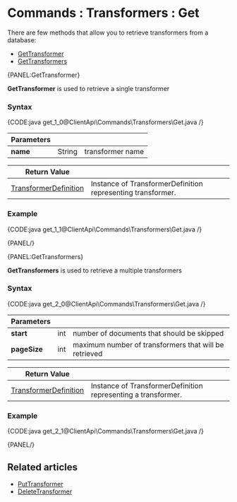 # Commands : Transformers : Get

There are few methods that allow you to retrieve transformers from a database:   
- [GetTransformer](../../../client-api/commands/transformers/get#gettransformer)   
- [GetTransformers](../../../client-api/commands/transformers/get#gettransformers)   

{PANEL:GetTransformer}

**GetTransformer** is used to retrieve a single transformer

### Syntax

{CODE:java get_1_0@ClientApi\Commands\Transformers\Get.java /}

| Parameters | | |
| ------------- | ------------- | ----- |
| **name** | String | transformer name | 

| Return Value | |
| ------------- | ----- |
| [TransformerDefinition](../../../glossary/transformers/transformer-definition) | Instance of TransformerDefinition representing transformer. |

### Example

{CODE:java get_1_1@ClientApi\Commands\Transformers\Get.java /}

{PANEL/}

{PANEL:GetTransformers}

**GetTransformers** is used to retrieve a multiple transformers

### Syntax

{CODE:java get_2_0@ClientApi\Commands\Transformers\Get.java /}

| Parameters | | |
| ------------- | ------------- | ----- |
| **start** | int | number of documents that should be skipped |
| **pageSize** | int | maximum number of transformers that will be retrieved |

| Return Value | |
| ------------- | ----- |
| [TransformerDefinition](../../../glossary/transformers/transformer-definition) | Instance of TransformerDefinition representing a transformer. |

### Example

{CODE:java get_2_1@ClientApi\Commands\Transformers\Get.java /}  

{PANEL/}

## Related articles

- [PutTransformer](../../../client-api/commands/transformers/put)  
- [DeleteTransformer](../../../client-api/commands/transformers/delete)  